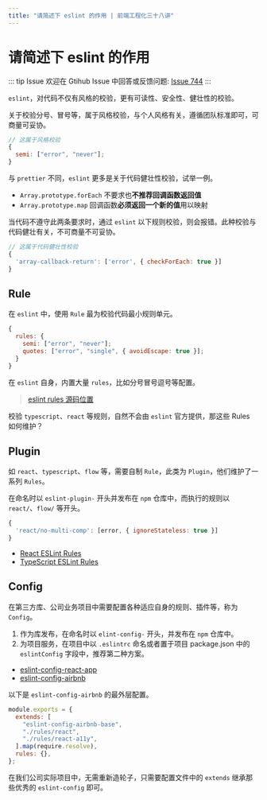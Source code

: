```yaml
---
title: "请简述下 eslint 的作用 | 前端工程化三十八讲"
---
```


# 请简述下 eslint 的作用

::: tip Issue
欢迎在 Gtihub Issue 中回答或反馈问题: [Issue 744](https://github.com/shfshanyue/Daily-Question/issues/744)
:::

`eslint`，对代码不仅有风格的校验，更有可读性、安全性、健壮性的校验。

关于校验分号、冒号等，属于风格校验，与个人风格有关，遵循团队标准即可，可商量可妥协。

```js
// 这属于风格校验
{
  semi: ["error", "never"];
}
```

与 `prettier` 不同，`eslint` 更多是关于代码健壮性校验，试举一例。

- `Array.prototype.forEach` 不要求也**不推荐回调函数返回值**
- `Array.prototype.map` 回调函数**必须返回一个新的值**用以映射

当代码不遵守此两条要求时，通过 `eslint` 以下规则校验，则会报错。此种校验与代码健壮有关，不可商量不可妥协。

```js
// 这属于代码健壮性校验
{
  'array-callback-return': ['error', { checkForEach: true }]
}
```

## Rule

在 `eslint` 中，使用 `Rule` 最为校验代码最小规则单元。

```js
{
  rules: {
    semi: ["error", "never"];
    quotes: ["error", "single", { avoidEscape: true }];
  }
}
```

在 `eslint` 自身，内置大量 `rules`，比如分号冒号逗号等配置。

> [eslint rules 源码位置](https://github.com/eslint/eslint/tree/main/lib/rules)

校验 `typescript`、`react` 等规则，自然不会由 `eslint` 官方提供，那这些 Rules 如何维护？

## Plugin

如 `react`、`typescript`、`flow` 等，需要自制 `Rule`，此类为 `Plugin`，他们维护了一系列 `Rules`。

在命名时以 `eslint-plugin-` 开头并发布在 `npm` 仓库中，而执行的规则以 `react/`、`flow/` 等开头。

```js
{
  'react/no-multi-comp': [error, { ignoreStateless: true }]
}
```

- [React ESLint Rules](https://www.npmjs.com/package/eslint-plugin-react)
- [TypeScript ESLint Rules](https://github.com/typescript-eslint/typescript-eslint/tree/master/packages/eslint-plugin/src/rules)

## Config

在第三方库、公司业务项目中需要配置各种适应自身的规则、插件等，称为 `Config`。

1. 作为库发布，在命名时以 `elint-config-` 开头，并发布在 `npm` 仓库中。
1. 为项目服务，在项目中以 `.eslintrc` 命名或者置于项目 package.json 中的 `eslintConfig` 字段中，推荐第二种方案。

- [eslint-config-react-app](https://github.com/facebook/create-react-app/tree/main/packages/eslint-config-react-app)
- [eslint-config-airbnb](https://github.com/airbnb/javascript/tree/master/packages/eslint-config-airbnb)

以下是 `eslint-config-airbnb` 的最外层配置。

```js
module.exports = {
  extends: [
    "eslint-config-airbnb-base",
    "./rules/react",
    "./rules/react-a11y",
  ].map(require.resolve),
  rules: {},
};
```

在我们公司实际项目中，无需重新造轮子，只需要配置文件中的 `extends` 继承那些优秀的 `eslint-config` 即可。

